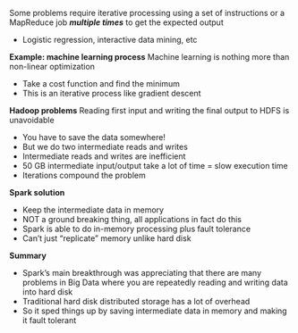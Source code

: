Some problems require iterative processing using a set of instructions or a MapReduce job ***multiple times*** to get the expected output
- Logistic regression, interactive data mining, etc

**Example: machine learning process**
Machine learning is nothing more than non-linear optimization
- Take a cost function and find the minimum
- This is an iterative process like gradient descent

**Hadoop problems**
Reading first input and writing the final output to HDFS is unavoidable
- You have to save the data somewhere!
- But we do two intermediate reads and writes
- Intermediate reads and writes are inefficient
- 50 GB intermediate input/output take a lot of time = slow execution time
- Iterations compound the problem

**Spark solution**
- Keep the intermediate data in memory
- NOT a ground breaking thing, all applications in fact do this
-  Spark is able to do in-memory processing plus fault tolerance
- Can’t just “replicate” memory unlike hard disk

**Summary**
- Spark’s main breakthrough was appreciating that there are many problems in Big Data where you are repeatedly reading and writing data into hard disk
- Traditional hard disk distributed storage has a lot of overhead
- So it sped things up by saving intermediate data in memory and making it fault tolerant